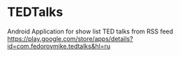 # TEDTalks
Android Application for show list TED talks from RSS feed
https://play.google.com/store/apps/details?id=com.fedorovmike.tedtalks&hl=ru

